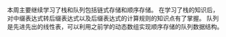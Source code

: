 本周主要继续学习了栈和队列包括链式存储和顺序存储。
在学习了栈的知识后，对中缀表达式转后缀表达式以及后缀表达式的计算规则的知识点有了掌握。
队列是先进先出的线性表，可以利用之前学的动态数组实现顺序存储的队列数据结构。
